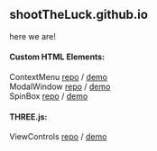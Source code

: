 ## shootTheLuck.github.io
here we are!
    
#### Custom HTML Elements:
ContextMenu [repo](https://github.com/shootTheLuck/Context-Menu) / [demo](https://shoottheluck.github.io/Context-Menu)<br>
ModalWindow [repo](https://github.com/shootTheLuck/Modal-Window) / [demo](https://shoottheluck.github.io/Modal-Window)<br>
SpinBox [repo](https://github.com/shootTheLuck/Spin-Box) / [demo](https://shoottheluck.github.io/Spin-Box)<br>

#### THREE.js:
ViewControls [repo](https://github.com/shootTheLuck/ViewControls) / [demo](https://shoottheluck.github.io/ViewControls)<br>
